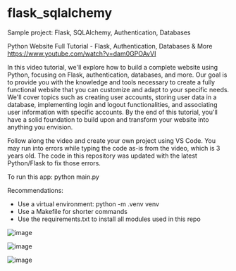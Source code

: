 # flask_sqlalchemy
Sample project: Flask, SQLAlchemy, Authentication, Databases

Python Website Full Tutorial - Flask, Authentication, Databases & More
https://www.youtube.com/watch?v=dam0GPOAvVI

In this video tutorial, we'll explore how to build a complete website using Python, focusing on Flask, authentication, databases, and more. Our goal is to provide you with the knowledge and tools necessary to create a fully functional website that you can customize and adapt to your specific needs. We'll cover topics such as creating user accounts, storing user data in a database, implementing login and logout functionalities, and associating user information with specific accounts. By the end of this tutorial, you'll have a solid foundation to build upon and transform your website into anything you envision.

Follow along the video and create your own project using VS Code.
You may run into errors while typing the code as-is from the video, which is 3 years old.
The code in this repository was updated with the latest Python/Flask to fix those errors.

To run this app: python main.py

Recommendations:
- Use a virtual environment: python -m .venv venv
- Use a Makefile for shorter commands
- Use the requirements.txt to install all modules used in this repo

![image](https://github.com/jmandrake/flask_sqlalchemy/assets/9938598/190d6e7f-3a52-4598-bf76-3f97e3e6c7eb)

![image](https://github.com/jmandrake/flask_sqlalchemy/assets/9938598/ff19d917-539b-4de5-a1e2-32d829d5d6e1)

![image](https://github.com/jmandrake/flask_sqlalchemy/assets/9938598/e4e03d5f-4de3-43fc-8e9e-3e6adf364c13)
